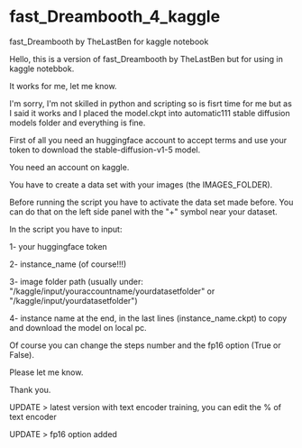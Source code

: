# fast_Dreambooth_4_kaggle
fast_Dreambooth by TheLastBen for kaggle notebook

Hello,
this is a version of fast_Dreambooth by TheLastBen but for using in kaggle notebbok.

It works for me, let me know.

I'm sorry, I'm not skilled in python and scripting so is fisrt time for me but as I said it works and I placed the model.ckpt into automatic111 stable diffusion models folder and everything is fine.

First of all you need an huggingface account to accept terms and use your token to download the stable-diffusion-v1-5 model.

You need an account on kaggle.

You have to create a data set with your images (the IMAGES_FOLDER).

Before running the script you have to activate the data set made before. You can do that on the left side panel with the "+" symbol near your dataset.

In the script you have to input: 

1- your huggingface token

2- instance_name (of course!!!)

3- image folder path (usually under: "/kaggle/input/youraccountname/yourdatasetfolder" or "/kaggle/input/yourdatasetfolder")

4- instance name at the end, in the last lines (instance_name.ckpt) to copy and download the model on local pc.

Of course you can change the steps number and the fp16 option (True or False). 

Please let me know. 

Thank you.

UPDATE > latest version with text encoder training, you can edit the % of text encoder

UPDATE > fp16 option added
